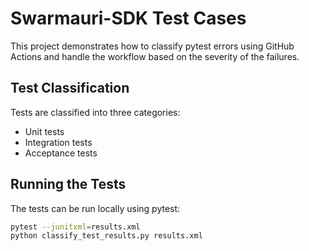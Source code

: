 # Swarmauri-SDK Test Cases
This project demonstrates how to classify pytest errors using GitHub Actions and handle the workflow based on the severity of the failures.

## Test Classification

Tests are classified into three categories:
- Unit tests
- Integration tests
- Acceptance tests


## Running the Tests

The tests can be run locally using pytest:
```sh
pytest --junitxml=results.xml
python classify_test_results.py results.xml
